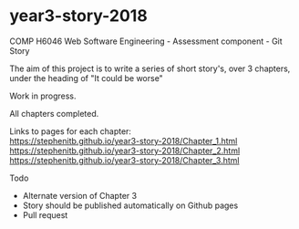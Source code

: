 # year3-story-2018
COMP H6046 Web Software Engineering - Assessment component - Git Story

The aim of this project is to write a series of short story's, over 3 chapters, under the heading of "It could be worse"

Work in progress.

All chapters completed.

Links to pages for each chapter:<br />
https://stephenitb.github.io/year3-story-2018/Chapter_1.html<br />
https://stephenitb.github.io/year3-story-2018/Chapter_2.html<br />
https://stephenitb.github.io/year3-story-2018/Chapter_3.html<br />

Todo

- Alternate version of Chapter 3
- Story should be published automatically on Github pages 
- Pull request